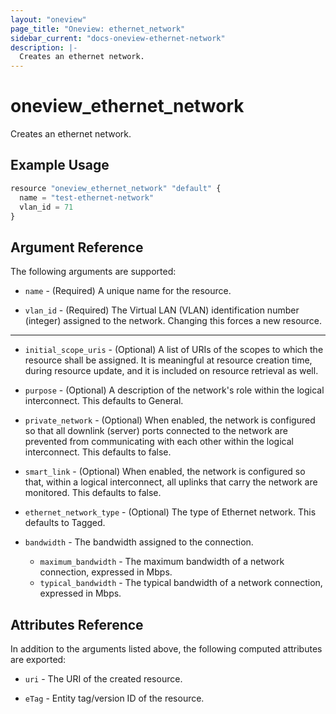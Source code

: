 ```yaml
---
layout: "oneview"
page_title: "Oneview: ethernet_network"
sidebar_current: "docs-oneview-ethernet-network"
description: |-
  Creates an ethernet network.
---
```


# oneview\_ethernet\_network

Creates an ethernet network.

## Example Usage

```js
resource "oneview_ethernet_network" "default" {
  name = "test-ethernet-network"
  vlan_id = 71
}
```

## Argument Reference

The following arguments are supported:

* `name` - (Required) A unique name for the resource.

* `vlan_id` - (Required) The Virtual LAN (VLAN) identification number (integer) assigned to the network.
Changing this forces a new resource.

- - -

* `initial_scope_uris` - (Optional) A list of URIs of the scopes to which the resource shall be assigned. 
It is meaningful at resource creation time, during resource update, and it is included on resource retrieval as well.

* `purpose` - (Optional) A description of the network's role within the logical interconnect.
  This defaults to General.

* `private_network` - (Optional) When enabled, the network is configured so that all downlink (server) ports
  connected to the network are prevented from communicating with each other within the logical interconnect.
  This defaults to false.

* `smart_link` - (Optional) When enabled, the network is configured so that, within a logical interconnect,
  all uplinks that carry the network are monitored. This defaults to false.

* `ethernet_network_type` - (Optional) The type of Ethernet network. This defaults to Tagged.

* `bandwidth` - The bandwidth assigned to the connection. 
  *  `maximum_bandwidth` - The maximum bandwidth of a network connection, expressed in Mbps.
  *  `typical_bandwidth` - The typical bandwidth of a network connection, expressed in Mbps.

## Attributes Reference

In addition to the arguments listed above, the following computed attributes are exported:

* `uri` - The URI of the created resource.

* `eTag` - Entity tag/version ID of the resource.
